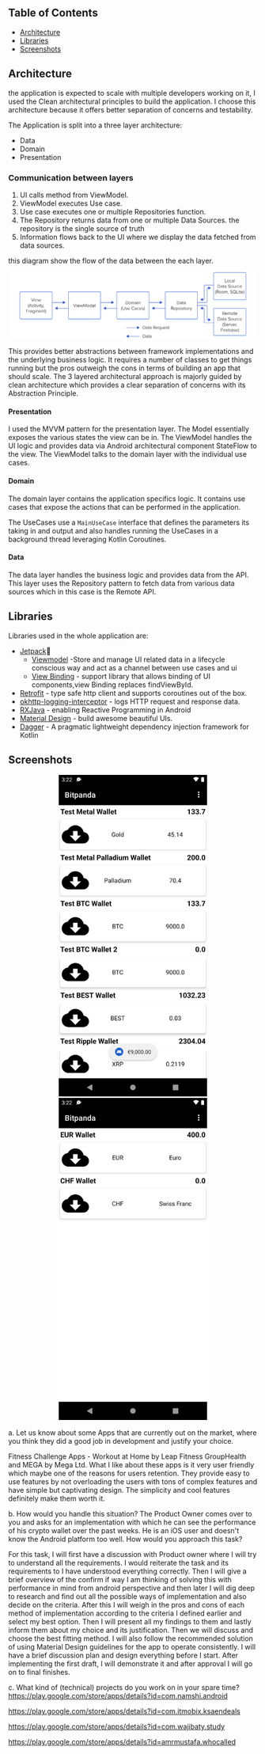 ## Table of Contents

- [Architecture](#architecture)
- [Libraries](#libraries)
- [Screenshots](#screenshots)

## Architecture

the application is expected to scale with multiple developers working on it,
I used the Clean architectural principles to build the application.
I choose this architecture because it offers better separation of concerns and testability.

The Application is split into a three layer architecture:
- Data
- Domain
- Presentation

### Communication between layers
1. UI calls method from ViewModel.
2. ViewModel executes Use case.
3. Use case executes one or multiple Repositories function.
4. The Repository returns data from one or multiple Data Sources. the repository is the single source of truth
5. Information flows back to the UI where we display the data fetched from data sources.

this diagram show the flow of the data between the each layer.

![Architecture Flow Diagram](screens/cleanarch.png)

This provides better abstractions between framework implementations and the underlying business logic.
It requires a number of classes to get things running but the pros outweigh the cons in terms of building an app that should scale.
The 3 layered architectural approach is majorly guided by clean architecture which provides a clear separation of concerns with its Abstraction Principle.


#### Presentation

I used the MVVM pattern for the presentation layer. The Model essentially exposes
the various states the view can be in. The ViewModel handles the UI logic and provides
data via Android architectural component StateFlow to the view. The ViewModel talks to
the domain layer with the individual use cases.

#### Domain

The domain layer contains the application specifics logic. It contains
use cases that expose the actions that can be performed in the application.

The UseCases use a `MainUseCase` interface that defines the parameters its taking in and
output and also handles running the UseCases in a background thread leveraging Kotlin Coroutines.


#### Data

The data layer handles the business logic and provides data from the API.
This layer uses the Repository pattern to fetch data from various data sources which in
this case is the Remote API.

 
## Libraries

Libraries used in the whole application are:

- [Jetpack](https://developer.android.com/jetpack)🚀
  - [Viewmodel](https://developer.android.com/topic/libraries/architecture/viewmodel) -Store and manage UI related data in a lifecycle conscious way and act as a channel between use cases and ui
  - [View Binding](https://developer.android.com/topic/libraries/view-binding) - support library that allows binding of UI components,view Binding replaces findViewById.
- [Retrofit](https://square.github.io/retrofit/) - type safe http client and supports coroutines out of the box.  
- [okhttp-logging-interceptor](https://github.com/square/okhttp/blob/master/okhttp-logging-interceptor/README.md) - logs HTTP request and response data.
- [RXJava](https://github.com/ReactiveX/RxAndroid) - enabling Reactive Programming in Android
- [Material Design](https://material.io/develop/android/docs/getting-started/) - build awesome beautiful UIs.
- [Dagger](https://developer.android.com/training/dependency-injection) - A pragmatic lightweight dependency injection framework for Kotlin


## Screenshots
<p align="center">
  <img src="screens/1.png" width="300">
  <img src="screens/2.png" width="300">
</p>

a. Let us know about some Apps that are currently out on the market, where you think they did a good job in development and justify your choice.

Fitness Challenge Apps - Workout at Home by Leap Fitness GroupHealth and MEGA by Mega Ltd.
What I like about these apps is it very user friendly which maybe one of the reasons for
users retention. They provide easy to use features by not overloading the users with tons
of complex features and have simple but captivating design. The simplicity and cool features
definitely make them worth it.

b. How would you handle this situation?
The Product Owner comes over to you and asks for an implementation with which he can see the performance of his crypto wallet over the past weeks. He is an iOS user and doesn't know the Android
platform too well. How would you approach this task?

For this task, I will first have a discussion with Product owner where I will try to
understand all the requirements. I would reiterate the task and its requirements to I have
understood everything correctly. Then I will give a brief overview of the confirm if way I am
thinking of solving this with performance in mind from android perspective and then later I will
dig deep to research and find out all the possible ways of implementation and also decide on the
criteria. After this I will weigh in the pros and cons of each method of implementation
according to the criteria I defined earlier and select my best option. Then I will present
all my findings to them and lastly inform them about my choice and its justification. Then we will
discuss and choose the best fitting method. I will also follow the recommended solution of
using Material Design guidelines for the app to operate consistently. I will have a brief
discussion plan and design everything before I start. After implementing the first draft, I will
demonstrate it and after approval I will go on to final finishes.


c. What kind of (technical) projects do you work on in your spare time?
https://play.google.com/store/apps/details?id=com.namshi.android

https://play.google.com/store/apps/details?id=com.itmobix.ksaendeals

https://play.google.com/store/apps/details?id=com.wajibaty.study

https://play.google.com/store/apps/details?id=amrmustafa.whocalled
